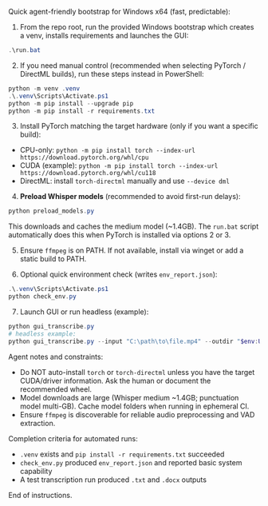 <!-- Use this file to provide workspace-specific custom instructions to Copilot. For more details, visit https://code.visualstudio.com/docs/copilot/copilot-customization#_use-a-githubcopilotinstructionsmd-file -->
Quick agent-friendly bootstrap for Windows x64 (fast, predictable):

1) From the repo root, run the provided Windows bootstrap which creates a venv, installs requirements and launches the GUI:

```powershell
.\run.bat
```

2) If you need manual control (recommended when selecting PyTorch / DirectML builds), run these steps instead in PowerShell:

```powershell
python -m venv .venv
.\.venv\Scripts\Activate.ps1
python -m pip install --upgrade pip
python -m pip install -r requirements.txt
```

3) Install PyTorch matching the target hardware (only if you want a specific build):
- CPU-only: `python -m pip install torch --index-url https://download.pytorch.org/whl/cpu`
- CUDA (example): `python -m pip install torch --index-url https://download.pytorch.org/whl/cu118`
- DirectML: install `torch-directml` manually and use `--device dml`

4) **Preload Whisper models** (recommended to avoid first-run delays):

```powershell
python preload_models.py
```

This downloads and caches the medium model (~1.4GB). The `run.bat` script automatically does this when PyTorch is installed via options 2 or 3.

5) Ensure `ffmpeg` is on PATH. If not available, install via winget or add a static build to PATH.

6) Optional quick environment check (writes `env_report.json`):

```powershell
.\.venv\Scripts\Activate.ps1
python check_env.py
```

7) Launch GUI or run headless (example):

```powershell
python gui_transcribe.py
# headless example:
python gui_transcribe.py --input "C:\path\to\file.mp4" --outdir "$env:USERPROFILE\Downloads" --model medium --preprocess --vad --punctuate --keep-temp
```

Agent notes and constraints:
- Do NOT auto-install `torch` or `torch-directml` unless you have the target CUDA/driver information. Ask the human or document the recommended wheel.
- Model downloads are large (Whisper medium ~1.4GB; punctuation model multi-GB). Cache model folders when running in ephemeral CI.
- Ensure `ffmpeg` is discoverable for reliable audio preprocessing and VAD extraction.

Completion criteria for automated runs:
- `.venv` exists and `pip install -r requirements.txt` succeeded
- `check_env.py` produced `env_report.json` and reported basic system capability
- A test transcription run produced `.txt` and `.docx` outputs

End of instructions.
